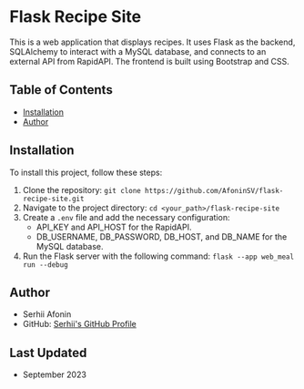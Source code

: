 # Flask Recipe Site

This is a web application that displays recipes. It uses Flask as the backend, SQLAlchemy to interact with a MySQL database, and connects to an external API from RapidAPI. The frontend is built using Bootstrap and CSS.

## Table of Contents

- [Installation](#installation)
- [Author](#author)

## Installation

To install this project, follow these steps:

1. Clone the repository: `git clone https://github.com/AfoninSV/flask-recipe-site.git`
2. Navigate to the project directory: `cd <your_path>/flask-recipe-site`
3. Create a `.env` file and add the necessary configuration:
   - API_KEY and API_HOST for the RapidAPI.
   - DB_USERNAME, DB_PASSWORD, DB_HOST, and DB_NAME for the MySQL database.
4. Run the Flask server with the following command: `flask --app web_meal run --debug`

## Author
- Serhii Afonin
- GitHub: [Serhii's GitHub Profile](https://github.com/AfoninSV/)

## Last Updated
- September 2023
